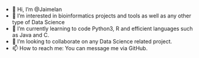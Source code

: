 - 👋 Hi, I’m @Jaimelan
- 👀 I’m interested in bioinformatics projects and tools as well as any other type of Data Science
- 🌱 I’m currently learning to code Python3, R and efficient languages such as Java and C.
- 💞️ I’m looking to collaborate on any Data Science related project.
- 📫 How to reach me: You can message me via GitHub.

<!---
Jaimelan/Jaimelan is a ✨ special ✨ repository because its `README.md` (this file) appears on your GitHub profile.
You can click the Preview link to take a look at your changes.
--->
